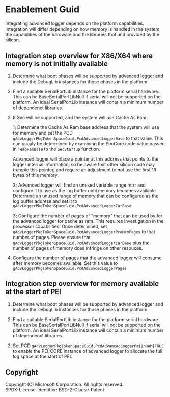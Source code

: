# Enablement Guid

Integrating advanced logger depends on the platform capabilities. Integration will differ depending
on how memory is handled in the system, the capabilities of the hardware and the libraries that
and provided by the silicon.

## Integration step overview for X86/X64 where memory is not initially available

1. Determine what boot phases will be supported by advanced logger and include the DebugLib instances
for those phases in the platform.

2. Find a suitable SerialPortLib instance for the platform serial hardware. This can be BaseSerialPortLibNull
if serial will not be supported on the platform. An ideal SerialPortLib instance will contain
a minimum number of dependenct libraries.

3. If Sec will be supported, and the system will use Cache As Ram:

    1; Determine the Cache As Ram base address that the system will use for memory and set the PCD
    `gAdvLoggerPkgTokenSpaceGuid.PcdAdvancedLoggerBase` to that value. This can usualy be determined
    by examining the SecCore code value passed in `TempRamBase` to the `SecStartup` function.

    Advanced logger will place a pointer at this address that points to the logger internal
    information, so be aware that other silicon code may trample this pointer, and require
    an adjustment to not use the first 16 bytes of this memory.

    2; Advanced logger will find an unused variable range mtrr and configure it to use
    as the log buffer until memory becomes available. Determine an unused range of memory
    that can be configured as the log buffer address and set it to
    `gAdvLoggerPkgTokenSpaceGuid.PcdAdvancedLoggerCarBase`

    3; Configure the number of pages of "memory" that can be used by for the advanced
    logger for cache as ram. This requires investigation in the processor capabilities.
    Once determined, set `gAdvLoggerPkgTokenSpaceGuid.PcdAdvancedLoggerPreMemPages` to
    that number of pages. Please ensure that `gAdvLoggerPkgTokenSpaceGuid.PcdAdvancedLoggerCarBase`
    plus the number of pages of memory does infringe on other resouces.

4. Configure the number of pages that the advanced logger will consume after memory becomes
available. Set this value to `gAdvLoggerPkgTokenSpaceGuid.PcdAdvancedLoggerPages`

## Integration step overview for memory available at the start of PEI

1. Determine what boot phases will be supported by advanced logger and include the DebugLib instances
for those phases in the platform.

2. Find a suitable SerialPortLib instance for the platform serial hardware. This can be BaseSerialPortLibNull
if serial will not be supported on the platform. An ideal SerialPortLib instance will contain
a minimum number of dependenct libraries.

3. Set PCD `gAdvLoggerPkgTokenSpaceGuid.PcdAdvancedLoggerPeiInRAM|TRUE` to enable the PEI_CORE
instance of advanced logger to allocate the full log space at the start of PEI.

## Copyright

Copyright (C) Microsoft Corporation. All rights reserved.  
SPDX-License-Identifier: BSD-2-Clause-Patent
